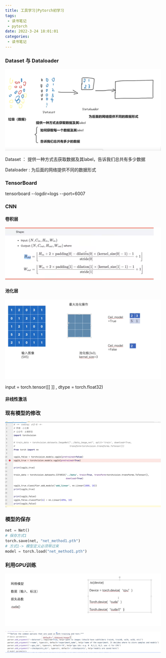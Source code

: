 ```yaml
---
title: 工具学习|Pytorch初学习
tags:
 - 读书笔记
 - pytorch
date: 2022-3-24 18:01:01
categories:
 - 读书笔记
---
```


### Dataset 与 Dataloader

![image-20220324180417557](PyTorch学习/image-20220324180417557.png)

Dataset ： 提供一种方式去获取数据及其label，告诉我们总共有多少数据

Dataloader : 为后面的网络提供不同的数据形式

<!--more-->

### TensorBoard

tensorboard --logdir=logs --port=6007



### CNN

#### 卷积层

![image-20220329175337100](PyTorch学习/image-20220329175337100.png)

#### 池化层

![image-20220329205728266](PyTorch学习/image-20220329205728266.png)

input = torch.tensor([[    ]] , dtype = torch.float32)

#### 非线性激活

### 现有模型的修改

![image-20220404203839263](PyTorch学习/image-20220404203839263.png)

### 模型的保存

```python
net = Net()
# 保存方式1
torch.save(net, "net_method1.pth")
# 方式1-> 模型定义必须带过来
model = torch.load("net_method1.pth")
```

### 利用GPU训练

![image-20220405165703264](PyTorch学习/image-20220405165703264.png)

![image-20220405173525678](PyTorch学习/image-20220405173525678.png)

